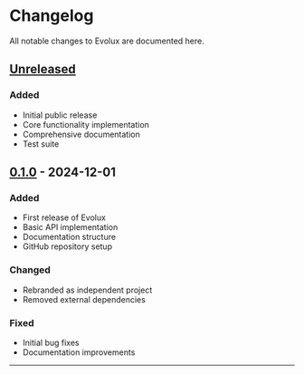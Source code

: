 # Changelog

All notable changes to Evolux are documented here.

## [Unreleased]

### Added
- Initial public release
- Core functionality implementation
- Comprehensive documentation
- Test suite

## [0.1.0] - 2024-12-01

### Added
- First release of Evolux
- Basic API implementation
- Documentation structure
- GitHub repository setup

### Changed
- Rebranded as independent project
- Removed external dependencies

### Fixed
- Initial bug fixes
- Documentation improvements

---

[Unreleased]: https://github.com/prakashgbid/evolux-ai/compare/v0.1.0...HEAD
[0.1.0]: https://github.com/prakashgbid/evolux-ai/releases/tag/v0.1.0

